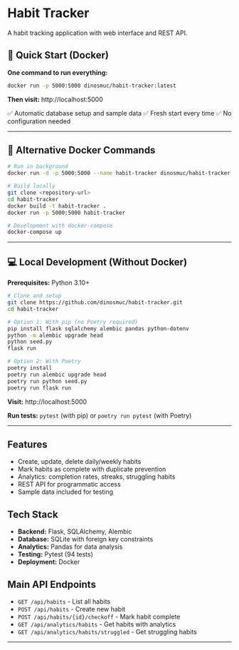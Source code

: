 # Habit Tracker

A habit tracking application with web interface and REST API.

## 🚀 Quick Start (Docker)

**One command to run everything:**

```bash
docker run -p 5000:5000 dinosmuc/habit-tracker:latest
```

**Then visit:** http://localhost:5000

✅ Automatic database setup and sample data
✅ Fresh start every time
✅ No configuration needed

---

## 🐳 Alternative Docker Commands

```bash
# Run in background
docker run -d -p 5000:5000 --name habit-tracker dinosmuc/habit-tracker:latest

# Build locally
git clone <repository-url>
cd habit-tracker
docker build -t habit-tracker .
docker run -p 5000:5000 habit-tracker

# Development with docker-compose
docker-compose up
```

---

## 💻 Local Development (Without Docker)

**Prerequisites:** Python 3.10+

```bash
# Clone and setup
git clone https://github.com/dinosmuc/habit-tracker.git
cd habit-tracker

# Option 1: With pip (no Poetry required)
pip install flask sqlalchemy alembic pandas python-dotenv
python -m alembic upgrade head
python seed.py
flask run

# Option 2: With Poetry
poetry install
poetry run alembic upgrade head
poetry run python seed.py
poetry run flask run
```

**Visit:** http://localhost:5000

**Run tests:** `pytest` (with pip) or `poetry run pytest` (with Poetry)

---

## Features

- Create, update, delete daily/weekly habits
- Mark habits as complete with duplicate prevention
- Analytics: completion rates, streaks, struggling habits
- REST API for programmatic access
- Sample data included for testing

## Tech Stack

- **Backend:** Flask, SQLAlchemy, Alembic
- **Database:** SQLite with foreign key constraints
- **Analytics:** Pandas for data analysis
- **Testing:** Pytest (94 tests)
- **Deployment:** Docker

## Main API Endpoints

- `GET /api/habits` - List all habits
- `POST /api/habits` - Create new habit
- `POST /api/habits/{id}/checkoff` - Mark habit complete
- `GET /api/analytics/habits` - Get habits with analytics
- `GET /api/analytics/habits/struggled` - Get struggling habits

---
